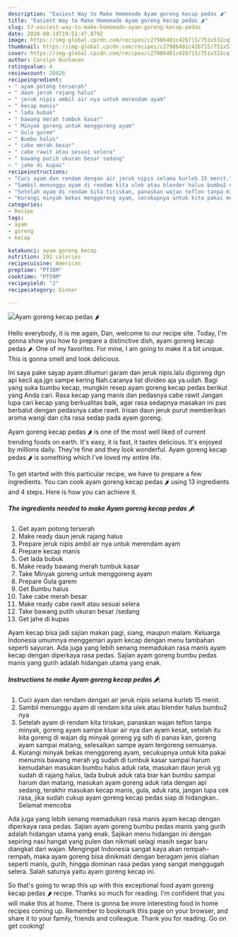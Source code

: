```yaml
---
description: "Easiest Way to Make Homemade Ayam goreng kecap pedas 🌶"
title: "Easiest Way to Make Homemade Ayam goreng kecap pedas 🌶"
slug: 57-easiest-way-to-make-homemade-ayam-goreng-kecap-pedas
date: 2020-08-14T19:51:47.879Z
image: https://img-global.cpcdn.com/recipes/c27986401c42b715/751x532cq70/ayam-goreng-kecap-pedas-🌶-foto-resep-utama.jpg
thumbnail: https://img-global.cpcdn.com/recipes/c27986401c42b715/751x532cq70/ayam-goreng-kecap-pedas-🌶-foto-resep-utama.jpg
cover: https://img-global.cpcdn.com/recipes/c27986401c42b715/751x532cq70/ayam-goreng-kecap-pedas-🌶-foto-resep-utama.jpg
author: Carolyn Buchanan
ratingvalue: 4
reviewcount: 20826
recipeingredient:
- " ayam potong terserah"
- " daun jeruk rajang halus"
- " jeruk nipis ambil air nya untuk merendam ayam"
- " kecap manis"
- " lada bubuk"
- " bawang merah tumbuk kasar"
- " Minyak goreng untuk menggoreng ayam"
- " Gula garem"
- " Bumbu halus"
- " cabe merah besar"
- " cabe rawit atau sesuai selera"
- " bawang putih ukuran besar sedang"
- " jahe di kupas"
recipeinstructions:
- "Cuci ayam dan rendam dengan air jeruk nipis selama kurleb 15 menit."
- "Sambil menunggu ayam di rendam kita ulek atau blender halus bumbu2 nya"
- "Setelah ayam di rendam kita tiriskan, panaskan wajan teflon tanpa minyak, goreng ayam sampe kluar air nya dan ayam kesat, setelah itu kita goreng di wajan dg minyak goreng yg sdh di panas kan, goreng ayam sampai matang, selesaikan sampe ayam tergoreng semuanya."
- "Kurangi minyak bekas menggoreng ayam, secukupnya untuk kita pakai menumis bawang merah yg sudah di tumbuk kasar sampai harum kemudahan masukan bumbu halus aduk rata, masukan daun jeruk yg sudah di rajang halus, lada bubuk aduk rata biar kan bumbu sampai harum dan matang, masukan ayam goreng aduk rata dengan api sedang, terakhir masukan kecap manis, gula, aduk rata, jangan lupa cek rasa, jika sudah cukup ayam goreng kecap pedas siap di hidangkan.. Selamat mencoba"
categories:
- Recipe
tags:
- ayam
- goreng
- kecap

katakunci: ayam goreng kecap 
nutrition: 292 calories
recipecuisine: American
preptime: "PT38M"
cooktime: "PT59M"
recipeyield: "2"
recipecategory: Dinner

---
```



![Ayam goreng kecap pedas 🌶](https://img-global.cpcdn.com/recipes/c27986401c42b715/751x532cq70/ayam-goreng-kecap-pedas-🌶-foto-resep-utama.jpg)

Hello everybody, it is me again, Dan, welcome to our recipe site. Today, I'm gonna show you how to prepare a distinctive dish, ayam goreng kecap pedas 🌶. One of my favorites. For mine, I am going to make it a bit unique. This is gonna smell and look delicious.

Ini saya pake sayap ayam.dilumuri garam dan jeruk nipis.lalu digoreng dgn api kecil aja.jgn sampe kering Nah.caranya liat divideo aja ya.udah. Bagi yang suka bumbu kecap, mungkin resep ayam goreng kecap pedas berikut yang Anda cari. Rasa kecap yang manis dan pedasnya cabe rawit Jangan lupa cari kecap yang berkualitas baik, agar rasa sedapnya masakan ini pas berbalut dengan pedasnya cabe rawit. Irisan daun jeruk purut memberikan aroma wangi dan cita rasa sedap pada ayam goreng.

Ayam goreng kecap pedas 🌶 is one of the most well liked of current trending foods on earth. It's easy, it is fast, it tastes delicious. It's enjoyed by millions daily. They're fine and they look wonderful. Ayam goreng kecap pedas 🌶 is something which I've loved my entire life.


To get started with this particular recipe, we have to prepare a few ingredients. You can cook ayam goreng kecap pedas 🌶 using 13 ingredients and 4 steps. Here is how you can achieve it.

<!--inarticleads1-->

##### The ingredients needed to make Ayam goreng kecap pedas 🌶:

1. Get  ayam potong terserah
1. Make ready  daun jeruk rajang halus
1. Prepare  jeruk nipis ambil air nya untuk merendam ayam
1. Prepare  kecap manis
1. Get  lada bubuk
1. Make ready  bawang merah tumbuk kasar
1. Take  Minyak goreng untuk menggoreng ayam
1. Prepare  Gula garem
1. Get  Bumbu halus
1. Take  cabe merah besar
1. Make ready  cabe rawit atau sesuai selera
1. Take  bawang putih ukuran besar /sedang
1. Get  jahe di kupas


Ayam kecap bisa jadi sajian makan pagi, siang, maupun malam. Keluarga Indonesia umumnya menggemari ayam kecap dengan menu tambahan seperti sayuran. Ada juga yang lebih senang memadukan rasa manis ayam kecap dengan diperkaya rasa pedas. Sajian ayam goreng bumbu pedas manis yang gurih adalah hidangan utama yang enak. 

<!--inarticleads2-->

##### Instructions to make Ayam goreng kecap pedas 🌶:

1. Cuci ayam dan rendam dengan air jeruk nipis selama kurleb 15 menit.
1. Sambil menunggu ayam di rendam kita ulek atau blender halus bumbu2 nya
1. Setelah ayam di rendam kita tiriskan, panaskan wajan teflon tanpa minyak, goreng ayam sampe kluar air nya dan ayam kesat, setelah itu kita goreng di wajan dg minyak goreng yg sdh di panas kan, goreng ayam sampai matang, selesaikan sampe ayam tergoreng semuanya.
1. Kurangi minyak bekas menggoreng ayam, secukupnya untuk kita pakai menumis bawang merah yg sudah di tumbuk kasar sampai harum kemudahan masukan bumbu halus aduk rata, masukan daun jeruk yg sudah di rajang halus, lada bubuk aduk rata biar kan bumbu sampai harum dan matang, masukan ayam goreng aduk rata dengan api sedang, terakhir masukan kecap manis, gula, aduk rata, jangan lupa cek rasa, jika sudah cukup ayam goreng kecap pedas siap di hidangkan.. Selamat mencoba


Ada juga yang lebih senang memadukan rasa manis ayam kecap dengan diperkaya rasa pedas. Sajian ayam goreng bumbu pedas manis yang gurih adalah hidangan utama yang enak. Sajikan menu hidangan ini dengan sepiring nasi hangat yang pulen dan nikmati selagi masih segar baru diangkat dari wajan. Mengingat Indonesia sangat kaya akan rempah-rempah, maka ayam goreng bisa dinikmati dengan beragam jenis olahan seperti manis, gurih, hingga dominan rasa pedas yang sangat menggugah selera. Salah satunya yaitu ayam goreng kecap ini. 

So that's going to wrap this up with this exceptional food ayam goreng kecap pedas 🌶 recipe. Thanks so much for reading. I'm confident that you will make this at home. There is gonna be more interesting food in home recipes coming up. Remember to bookmark this page on your browser, and share it to your family, friends and colleague. Thank you for reading. Go on get cooking!
